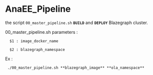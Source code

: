 # AnaEE_Pipeline

the script `00_master_pipeline.sh` **`BUILD`** and **`DEPLOY`** Blazegraph cluster.

00_master_pipeline.sh parameters :
 
      $1 : image_docker_name  

      $2 : blazegraph_namespace 

Ex : 

     ./00_master_pipeline.sh **blazegraph_image** **ola_namespace** 
